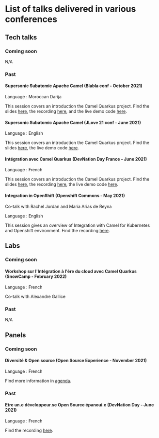 # List of talks delivered in various conferences

## Tech talks

### Coming soon

N/A

### Past 

#### Supersonic Subatomic Apache Camel (Blabla conf - October 2021)

Language : Moroccan Darija

This session covers an introduction the Camel Quarkus project. Find the slides [here](https://github.com/zbendhiba/conference-talks/blob/main/2021/CQ-Blablaconf-20211029.pdf), the recording [here](https://www.youtube.com/watch?v=gvJdBLE2FyU&t=3532s), and the live demo code [here](https://github.com/zbendhiba/telegram-kafka).

#### Supersonic Subatomic Apache Camel (JLove 21 conf - June 2021)

Language : English

This session covers an introduction the Camel Quarkus project. Find the slides [here](https://github.com/zbendhiba/conference-talks/blob/main/2021/cq-jLove2021.pdf), the live demo code [here](https://github.com/zbendhiba/telegram-kafka).

#### Intégration avec Camel Quarkus (DevNation Day France - June 2021)

Language : French

This session covers an introduction the Camel Quarkus project. Find the slides [here](https://developers.redhat.com/sites/default/files/2021-07/Integration-camel-quarkus.pdf), the recording [here](https://youtu.be/Odalny4clS8), the live demo code [here](https://github.com/zbendhiba/camel-quarkus-devNation).

#### Integration in OpenShift (Openshift Commons - May 2021)

Co-talk with Rachel Jordan and María Arias de Reyna

Language : English

This session gives an overview of Integration with Camel for Kubernetes and Openshift environment. Find the recording [here](https://youtu.be/5dDsVmS9HKk).

## Labs

### Coming soon
#### Workshop sur l'Intégration à l'ère du cloud avec Camel Quarkus (SnowCamp - February 2022)

Language : French

Co-talk with Alexandre Gallice

### Past 
N/A

## Panels

### Coming soon

#### Diversité & Open source (Open Source Experience - November 2021)

Language : French

Find more information in [agenda](https://www.opensource-experience.com/event/).

### Past 

#### Etre un.e développeur.se Open Source épanoui.e (DevNation Day - June 2021)

Language : French

Find the recording [here](https://youtu.be/pleWDBfFhOg).
